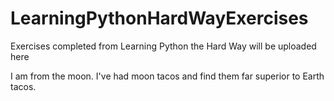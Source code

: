 # LearningPythonHardWayExercises
Exercises completed from Learning Python the Hard Way will be uploaded here

I am from the moon. I've had moon tacos and find them far superior to Earth tacos.
